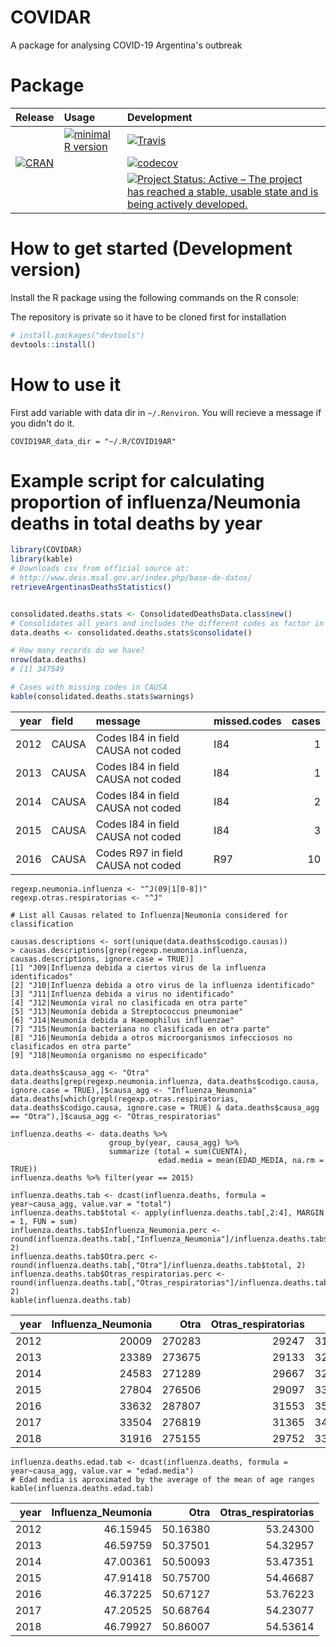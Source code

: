 # COVIDAR

A package for analysing COVID-19 Argentina's outbreak

 <!-- . -->




# Package

| Release | Usage | Development |
|:--------|:------|:------------|
| | [![minimal R version](https://img.shields.io/badge/R%3E%3D-3.6.0-blue.svg)](https://cran.r-project.org/) | [![Travis](https://travis-ci.org/rOpenStats/COVID19AR.svg?branch=master)](https://travis-ci.org/rOpenStats/COVID19AR) |
| [![CRAN](http://www.r-pkg.org/badges/version/COVIDAR)](https://cran.r-project.org/package=COVIDAR) | | [![codecov](https://codecov.io/gh/rOpenStats/COVID19AR/branch/master/graph/badge.svg)](https://codecov.io/gh/rOpenStats/COVID19AR) |
|||[![Project Status: Active – The project has reached a stable, usable state and is being actively developed.](https://www.repostatus.org/badges/latest/active.svg)](https://www.repostatus.org/#active)|




# How to get started (Development version)

Install the R package using the following commands on the R console:

The repository is private so it have to be cloned first for installation
```R
# install.packages("devtools")
devtools::install()
```

# How to use it

First add variable with data dir in `~/.Renviron`. You will recieve a message if you didn't do it. 

```.Renviron
COVID19AR_data_dir = "~/.R/COVID19AR"
```

# Example script for calculating proportion of influenza/Neumonia deaths in total deaths by year

```R
library(COVIDAR)
library(kable)
# Downloads csv from official source at:
# http://www.deis.msal.gov.ar/index.php/base-de-datos/
retrieveArgentinasDeathsStatistics()


consolidated.deaths.stats <- ConsolidatedDeathsData.class$new()
# Consolidates all years and includes the different codes as factor in the data frame
data.deaths <- consolidated.deaths.stats$consolidate()

# How many records do we have?
nrow(data.deaths)
# [1] 347549

# Cases with missing codes in CAUSA
kable(consolidated.deaths.stats$warnings)
```
| year|field |message                            |missed.codes | cases|
|----:|:-----|:----------------------------------|:------------|-----:|
| 2012|CAUSA |Codes I84 in field CAUSA not coded |I84          |     1|
| 2013|CAUSA |Codes I84 in field CAUSA not coded |I84          |     1|
| 2014|CAUSA |Codes I84 in field CAUSA not coded |I84          |     2|
| 2015|CAUSA |Codes I84 in field CAUSA not coded |I84          |     3|
| 2016|CAUSA |Codes R97 in field CAUSA not coded |R97          |    10|


```
regexp.neumonia.influenza <- "^J(09|1[0-8])"
regexp.otras.respiratorias <- "^J"

# List all Causas related to Influenza|Neumonía considered for classification

causas.descriptions <- sort(unique(data.deaths$codigo.causas))
> causas.descriptions[grep(regexp.neumonia.influenza, causas.descriptions, ignore.case = TRUE)]
[1] "J09|Influenza debida a ciertos virus de la influenza identificados"                   
[2] "J10|Influenza debida a otro virus de la influenza identificado"                       
[3] "J11|Influenza debida a virus no identificado"                                         
[4] "J12|Neumonía viral no clasificada en otra parte"                                      
[5] "J13|Neumonía debida a Streptococcus pneumoniae"                                       
[6] "J14|Neumonía debida a Haemophilus influenzae"                                         
[7] "J15|Neumonía bacteriana no clasificada en otra parte"                                 
[8] "J16|Neumonía debida a otros microorganismos infecciosos no clasificados en otra parte"
[9] "J18|Neumonía organismo no especificado" 

data.deaths$causa_agg <- "Otra"
data.deaths[grep(regexp.neumonia.influenza, data.deaths$codigo.causa, ignore.case = TRUE),]$causa_agg <- "Influenza_Neumonia"
data.deaths[which(grepl(regexp.otras.respiratorias, data.deaths$codigo.causa, ignore.case = TRUE) & data.deaths$causa_agg == "Otra"),]$causa_agg <- "Otras_respiratorias"

influenza.deaths <- data.deaths %>%
                      group_by(year, causa_agg) %>%
                      summarize (total = sum(CUENTA),
                                 edad.media = mean(EDAD_MEDIA, na.rm = TRUE))
influenza.deaths %>% filter(year == 2015)

influenza.deaths.tab <- dcast(influenza.deaths, formula = year~causa_agg, value.var = "total")
influenza.deaths.tab$total <- apply(influenza.deaths.tab[,2:4], MARGIN = 1, FUN = sum)
influenza.deaths.tab$Influenza_Neumonia.perc <- round(influenza.deaths.tab[,"Influenza_Neumonia"]/influenza.deaths.tab$total, 2)
influenza.deaths.tab$Otra.perc <- round(influenza.deaths.tab[,"Otra"]/influenza.deaths.tab$total, 2)
influenza.deaths.tab$Otras_respiratorias.perc <- round(influenza.deaths.tab[,"Otras_respiratorias"]/influenza.deaths.tab$total, 2)
kable(influenza.deaths.tab)
```

| year| Influenza_Neumonia|   Otra| Otras_respiratorias|  total| Influenza_Neumonia.perc| Otra.perc| Otras_respiratorias.perc|
|----:|------------------:|------:|-------------------:|------:|-----------------------:|---------:|------------------------:|
| 2012|              20009| 270283|               29247| 319539|                    0.06|      0.85|                     0.09|
| 2013|              23389| 273675|               29133| 326197|                    0.07|      0.84|                     0.09|
| 2014|              24583| 271289|               29667| 325539|                    0.08|      0.83|                     0.09|
| 2015|              27804| 276506|               29097| 333407|                    0.08|      0.83|                     0.09|
| 2016|              33632| 287807|               31553| 352992|                    0.10|      0.82|                     0.09|
| 2017|              33504| 276819|               31365| 341688|                    0.10|      0.81|                     0.09|
| 2018|              31916| 275155|               29752| 336823|                    0.09|      0.82|                     0.09|
```
influenza.deaths.edad.tab <- dcast(influenza.deaths, formula = year~causa_agg, value.var = "edad.media")
# Edad media is aproximated by the average of the mean of age ranges
kable(influenza.deaths.edad.tab)
```

| year| Influenza_Neumonia|     Otra| Otras_respiratorias|
|----:|------------------:|--------:|-------------------:|
| 2012|           46.15945| 50.16380|            53.24300|
| 2013|           46.59759| 50.37501|            54.32957|
| 2014|           47.00361| 50.50093|            53.47351|
| 2015|           47.91418| 50.75700|            54.46687|
| 2016|           46.37225| 50.67127|            53.76223|
| 2017|           47.20525| 50.68764|            54.23077|
| 2018|           46.79927| 50.86007|            54.53614|


